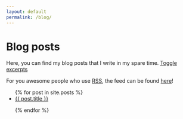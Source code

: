 ```yaml
---
layout: default
permalink: /blog/
---
```

<script>var toggleExcerpt = function() {
    let es = document.getElementsByClassName('excerpt');
    for (let i = 0; i < es.length; i++) {
        let e = es[i]
        if (e.style.display === "none") {
            e.style.display = "block";
        } else {
            e.style.display = "none";
        }
    }
    return es;
}</script>
# Blog posts
Here, you can find my blog posts that I write in my spare time. <a href="javascript:toggleExcerpt()">Toggle excerpts</a>

For you awesome people who use [RSS](https://en.wikipedia.org/wiki/RSS), the feed can be found [here](https://alphagame.dev/feed.xml)!

<ul>
{% for post in site.posts %}
    <li><a href="{{ post.url }}">{{ post.title }}</a></li>
    <ul>
        <li style="display: none;" class="excerpt">{{ post.excerpt }}</li>
    </ul>
{% endfor %}
</ul>
